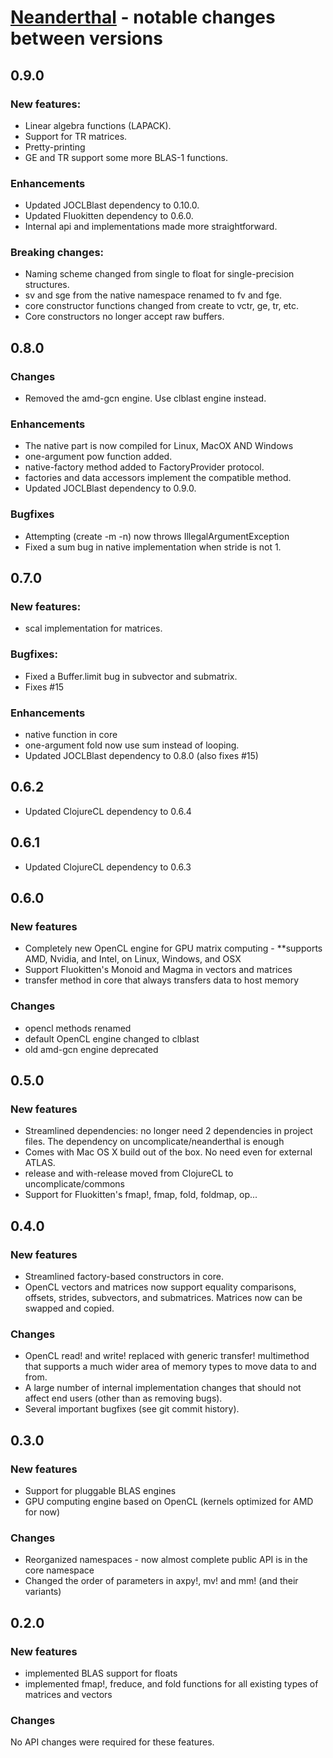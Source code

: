 # [Neanderthal](http://neanderthal.uncomplicate.org) - notable changes between versions

## 0.9.0

### New features:

* Linear algebra functions (LAPACK).
* Support for TR matrices.
* Pretty-printing
* GE and TR support some more BLAS-1 functions.

### Enhancements

* Updated JOCLBlast dependency to 0.10.0.
* Updated Fluokitten dependency to 0.6.0.
* Internal api and implementations made more straightforward.

### Breaking changes:

* Naming scheme changed from single to float for single-precision structures.
* sv and sge from the native namespace renamed to fv and fge.
* core constructor functions changed from create to vctr, ge, tr, etc.
* Core constructors no longer accept raw buffers.

## 0.8.0

### Changes

* Removed the amd-gcn engine. Use clblast engine instead.

### Enhancements

* The native part is now compiled for Linux, MacOX AND Windows
* one-argument pow function added.
* native-factory method added to FactoryProvider protocol.
* factories and data accessors implement the compatible method.
* Updated JOCLBlast dependency to 0.9.0.

### Bugfixes

* Attempting (create -m -n) now throws IllegalArgumentException
* Fixed a sum bug in native implementation when stride is not 1.

## 0.7.0

### New features:

* scal implementation for matrices.

### Bugfixes:

* Fixed a Buffer.limit bug in subvector and submatrix.
* Fixes #15

### Enhancements

* native function in core
* one-argument fold now use sum instead of looping.
* Updated JOCLBlast dependency to 0.8.0 (also fixes #15)

## 0.6.2

* Updated ClojureCL dependency to 0.6.4

## 0.6.1

* Updated ClojureCL dependency to 0.6.3

## 0.6.0

### New features

* Completely new OpenCL engine for GPU matrix computing - **supports AMD, Nvidia, and Intel, on Linux, Windows, and OSX
* Support Fluokitten's Monoid and Magma in vectors and matrices
* transfer method in core that always transfers data to host memory

### Changes

* opencl methods renamed
* default OpenCL engine changed to clblast
* old amd-gcn engine deprecated

## 0.5.0

### New features

* Streamlined dependencies: no longer need 2 dependencies in project files. The dependency on uncomplicate/neanderthal is enough
* Comes with Mac OS X build out of the box. No need even for external ATLAS.
* release and with-release moved from ClojureCL to uncomplicate/commons
* Support for Fluokitten's fmap!, fmap, fold, foldmap, op...

## 0.4.0

### New features

* Streamlined factory-based constructors in core.
* OpenCL vectors and matrices now support equality comparisons, offsets, strides,
subvectors, and submatrices. Matrices now can be swapped and copied.

### Changes

* OpenCL read! and write! replaced with generic transfer! multimethod that supports
a much wider area of memory types to move data to and from.
* A large number of internal implementation changes that should not affect end users
(other than as removing bugs).
* Several important bugfixes (see git commit history).

## 0.3.0

### New features

* Support for pluggable BLAS engines
* GPU computing engine based on OpenCL (kernels optimized for AMD for now)

### Changes

* Reorganized namespaces - now almost complete public API is in the core namespace
* Changed the order of parameters in axpy!, mv! and mm! (and their variants)

## 0.2.0

### New features

* implemented BLAS support for floats
* implemented fmap!, freduce, and fold functions for all existing types of matrices and vectors

### Changes

No API changes were required for these features.
